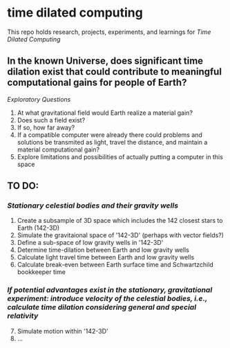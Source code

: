 # time dilated computing 
This repo holds research, projects, experiments, and learnings for *Time Dilated Computing*

## In the known Universe, does significant time dilation exist that could contribute to meaningful computational gains for people of Earth?

*Exploratory Questions*
1. At what gravitational field would Earth realize a material gain?
2. Does such a field exist?
3. If so, how far away?
4. If a compatible computer were already there could problems and solutions be transmited as light, travel the distance, and maintain a material computational gain?
5. Explore limitations and possibilities of actually putting a computer in this space 

## TO DO:
### *Stationary celestial bodies and their gravity wells*
1. Create a subsample of 3D space which includes the 142 closest stars to Earth (142-3D)
2. Simulate the gravitaional space of '142-3D' (perhaps with vector fields?)
3. Define a sub-space of low gravity wells in '142-3D'
4. Determine time-dilation between Earth and low gravity wells 
5. Calculate light travel time between Earth and low gravity wells
6. Calculate break-even between Earth surface time and Schwartzchild bookkeeper time 

### *If potential advantages exist in the stationary, gravitational experiment: introduce velocity of the celestial bodies, i.e., calculate time dilation considering general and special relativity*
7. Simulate motion within '142-3D'
8. ...
  
